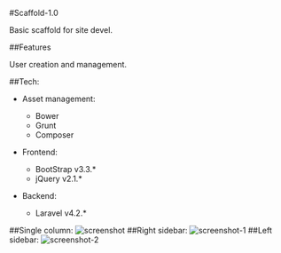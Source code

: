 #Scaffold-1.0

Basic scaffold for site devel.

##Features

User creation and management.

##Tech:

- Asset management: 
  - Bower 
  - Grunt 
  - Composer

- Frontend:
  - BootStrap v3.3.*
  - jQuery v2.1.*

- Backend: 
  - Laravel v4.2.*

##Single column:
![screenshot](https://cloud.githubusercontent.com/assets/10945208/6241731/bd98a1ce-b6e7-11e4-8d76-0a3a7a52e7e2.png)
##Right sidebar:
![screenshot-1](https://cloud.githubusercontent.com/assets/10945208/6241732/bf87620e-b6e7-11e4-9962-81bfde9de831.png)
##Left sidebar:
![screenshot-2](https://cloud.githubusercontent.com/assets/10945208/6241733/c1298ce0-b6e7-11e4-88f9-ae047d40f76e.png)




